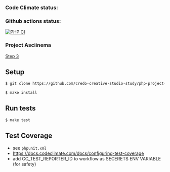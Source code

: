 ### Code Climate status:
<!-- [![Github Actions Status](https://github.com/hexlet-boilerplates/php-package/workflows/PHP%20CI/badge.svg)](https://github.com/hexlet-boilerplates/php-package/actions) -->
<!-- [![Code Climate Maintainability](https://api.codeclimate.com/v1/badges/3fe391b3c5074a42a728/maintainability)](https://codeclimate.com/github/credo-creative-studio-study/php-project-lvl2/maintainability) -->
<!-- [![Issue Count](https://codeclimate.com/github/hexlet-boilerplates/php-package/badges/issue_count.svg)](https://codeclimate.com/github/credo-creative-studio-study/php-project-lvl2/issues) -->
<!-- [![Test Coverage](https://api.codeclimate.com/v1/badges/3fe391b3c5074a42a728/test_coverage)](https://codeclimate.com/github/credo-creative-studio-study/php-project-lvl2/test_coverage) -->

### Github actions status:
[![PHP CI](https://github.com/credo-creative-studio-study/php-alternate-lvl2/actions/workflows/php-ci.yml/badge.svg)](https://github.com/credo-creative-studio-study/php-alternate-lvl2/actions/workflows/php-ci.yml)

### Project Asciinema
[Step 3](https://asciinema.org/a/RXhmUBRacSLp6kgAksQqPPhXn)


## Setup

```sh
$ git clone https://github.com/credo-creative-studio-study/php-project-lvl2.git

$ make install
```

## Run tests

```sh
$ make test
```

## Test Coverage

-   see `phpunit.xml`
-   <https://docs.codeclimate.com/docs/configuring-test-coverage>
-   add CC_TEST_REPORTER_ID to workflow as SECERETS ENV VARIABLE (for safety)
